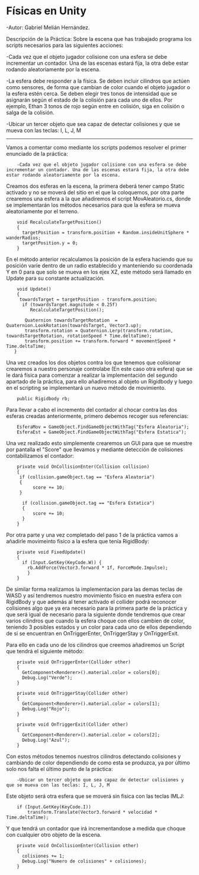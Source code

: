 # Físicas en Unity

 -Autor: Gabriel Melián Hernández.

Descripción de la Práctica:
  Sobre la escena que has trabajado programa los scripts necesarios para las siguientes acciones:

-Cada vez que el objeto jugador colisione con una esfera se debe incrementar un contador. Una de las escenas estará fija, la otra debe estar rodando aleatoriamente por la escena.

-La esfera debe responder a la física. Se deben incluir cilindros que actúen como sensores, de forma que cambian de color cuando el objeto jugador o la esfera estén cerca. Se deben elegir tres tonos de intensidad que se asignarán según el estado de la colisión para cada uno de ellos. Por ejemplo, Ethan 3 tonos de rojo según entre en colisión, siga en colisión o salga de la colisión.

-Ubicar un tercer objeto que sea capaz de detectar colisiones y que se mueva con las teclas: I, L, J, M

----------------------------------

Vamos a comentar como mediante los scripts podemos resolver el primer enunciado de la práctica:

        -Cada vez que el objeto jugador colisione con una esfera se debe incrementar un contador. Una de las escenas estará fija, la otra debe estar rodando aleatoriamente por la escena.
       
Creamos dos esferas en la escena, la primera deberá tener campo Static activado y no se moverá del sitio en el que la coloquemos, por otra parte crearemos una esfera a la que añadiremos el script MovAleatorio.cs, donde se implementarán los métodos necesarios para que la esfera se mueva aleatoriamente por el terreno.

        void RecalculateTargetPosition()
        {
          targetPosition = transform.position + Random.insideUnitSphere * wanderRadius;
          targetPosition.y = 0;
        }
        
En el método anterior recalculamos la posición de la esfera haciendo que su posición varíe dentro de un radio establecido y manteniendo su coordenada Y en 0 para que solo se mueva en los ejex XZ, este método será llamado en Update para su constante actualización.

        void Update()
        {
         towardsTarget = targetPosition - transform.position;
          if (towardsTarget.magnitude < 0.25f)
             RecalculateTargetPosition();

           Quaternion towardsTargetRotation  = Quaternion.LookRotation(towardsTarget, Vector3.up);
           transform.rotation = Quaternion.Lerp(transform.rotation, towardsTargetRotation, rotationSpeed * Time.deltaTime);
           transform.position += transform.forward * movementSpeed * Time.deltaTime;
       }
       
Una vez creados los dos objetos contra los que tenemos que colisionar crearemos a nuestro personaje controlabe (En este caso otra esfera) que se le dará física para comenzar a realizar la implementación del segundo apartado de la práctica, para ello añadiremos al objeto un Rigidbody y luego en el scripting se implementará un nuevo método de movimiento.

        public Rigidbody rb;
        
Para llevar a cabo el incremento del contador al chocar contra las dos esferas creadas anteriormente, primero debemos recoger sus referencias:

        EsferaMov = GameObject.FindGameObjectWithTag("Esfera Aleatoria");
        EsferaEst = GameObject.FindGameObjectWithTag("Esfera Estatica");
        
Una vez realizado esto simplemente crearemos un GUI para que se muestre por pantalla el "Score" que llevamos y mediante detección de colisiones contabilizamos el contador:

        private void OnCollisionEnter(Collision collision)
        {
         if (collision.gameObject.tag == "Esfera Aleatoria")
         {
              score += 10;
         }

          if (collision.gameObject.tag == "Esfera Estatica")
          {
              score += 10;
          }
        }

Por otra parte y una vez completado del paso 1 de la práctica vamos a añadirle movimeinto fisico a la esfera que tenía RigidBody:

        private void FixedUpdate()
        {
          if (Input.GetKey(KeyCode.W)) {
            rb.AddForce(Vector3.forward * 1f, ForceMode.Impulse);
            }
        }
De similar forma realizamos la implementacion para las demas teclas de WASD y así tendremos nuestro movimiento fisico en nuestra esfera con RigidBody y que además al tener activado el collider podrá reconocer colisiones algo que ya era necesario para la primera parte de la práctica y que será igual de necesario para la siguiente donde tendremos que crear varios cilindros que cuando la esfera choque con ellos cambien de color, teniendo 3 posibles estados y un color para cada uno de ellos dependiendo de si se encuentran en OnTriggerEnter, OnTriggerStay y OnTriggerExit.

Para ello en cada uno de los cilindros que creemos añadiremos un Script que tendrá el siguiente método:
        
        private void OnTriggerEnter(Collider other)
        {
          GetComponent<Renderer>().material.color = colors[0];
          Debug.Log("Verde");
        }

        private void OnTriggerStay(Collider other)
        {
          GetComponent<Renderer>().material.color = colors[1];
          Debug.Log("Rojo");
        }

        private void OnTriggerExit(Collider other)
        {
          GetComponent<Renderer>().material.color = colors[2];
          Debug.Log("Azul");
        }
        
Con estos métodos tenemos nuestros cilindros detectando colisiones y cambiando de color dependiendo de como esta se produzca, ya por último solo nos falta el último punto de la práctica:

        -Ubicar un tercer objeto que sea capaz de detectar colisiones y que se mueva con las teclas: I, L, J, M
        
Este objeto será otra esfera que se moverá sin fisica con las teclas IMLJ:
        
        if (Input.GetKey(KeyCode.I))
            transform.Translate(Vector3.forward * velocidad * Time.deltaTime);

Y que tendrá un contador que irá incrementandose a medida que choque con cualquier otro objeto de la escena.

        private void OnCollisionEnter(Collision other)
        {
          colisiones += 1;
          Debug.Log("Numero de colisiones" + colisiones);
        }
